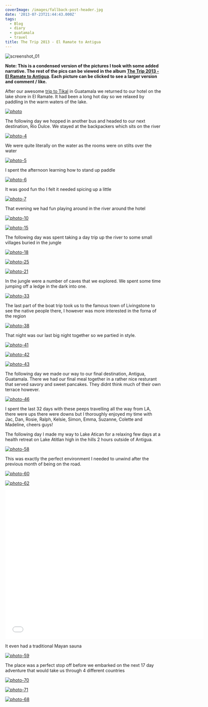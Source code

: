 ```yaml
---
coverImage: /images/fallback-post-header.jpg
date: '2013-07-23T21:44:43.000Z'
tags:
  - Blog
  - diary
  - guatamala
  - travel
title: The Trip 2013 - El Ramate to Antigua
---
```


![screenshot_01](https://mikecann.co.uk/wp-content/uploads/2013/07/screenshot_01.png)

**Note: This is a condensed version of the pictures I took with some added narrative. The rest of the pics can be viewed in the album [The Trip 2013 - El Ramate to Antigua](https://www.facebook.com/mikeysee/media_set?set=a.10151773308266031.1073741839.593661030&type=3). Each picture can be clicked to see a larger version and comment / like.**

After our awesome [trip to Tikal](https://mikecann.co.uk/travel/the-trip-2013-playa-del-carmen-to-tikal/) in Guatamala we returned to our hotel on the lake shore in El Ramate. It had been a long hot day so we relaxed by paddling in the warm waters of the lake.

<!-- more -->

[![photo](https://mikecann.co.uk/wp-content/uploads/2013/07/photo2.jpg)](https://www.facebook.com/mikeysee/media_set?set=a.10151773308266031.1073741839.593661030&type=3)

The following day we hopped in another bus and headed to our next destination, Rio Dulce. We stayed at the backpackers which sits on the river

[![photo-4](https://mikecann.co.uk/wp-content/uploads/2013/07/photo-412.jpg)](https://www.facebook.com/photo.php?fbid=10151773313761031&set=a.10151773308266031.1073741839.593661030&type=3&theater)

We were quite literally on the water as the rooms were on stilts over the water

[![photo-5](https://mikecann.co.uk/wp-content/uploads/2013/07/photo-512.jpg)](https://www.facebook.com/photo.php?fbid=10151773314011031&set=a.10151773308266031.1073741839.593661030&type=3&theater)

I spent the afternoon learning how to stand up paddle

[![photo-6](https://mikecann.co.uk/wp-content/uploads/2013/07/photo-612.jpg)](https://www.facebook.com/photo.php?fbid=10151778493886031&set=a.10151773308266031.1073741839.593661030&type=3&theater)

It was good fun tho I felt it needed spicing up a little

[![photo-7](https://mikecann.co.uk/wp-content/uploads/2013/07/photo-712.jpg)](https://www.facebook.com/photo.php?fbid=10151778495401031&set=a.10151773308266031.1073741839.593661030&type=3&theater)

That evening we had fun playing around in the river around the hotel

[![photo-10](https://mikecann.co.uk/wp-content/uploads/2013/07/photo-1012.jpg)](https://www.facebook.com/photo.php?fbid=10151773316096031&set=a.10151773308266031.1073741839.593661030&type=3&theater)

[![photo-15](https://mikecann.co.uk/wp-content/uploads/2013/07/photo-152.jpg)](https://www.facebook.com/photo.php?fbid=10151773320531031&set=a.10151773308266031.1073741839.593661030&type=3&theater)

The following day was spent taking a day trip up the river to some small villages buried in the jungle

[![photo-18](https://mikecann.co.uk/wp-content/uploads/2013/07/photo-182.jpg)](https://www.facebook.com/photo.php?fbid=10151773325361031&set=a.10151773308266031.1073741839.593661030&type=3&theater)

[![photo-25](https://mikecann.co.uk/wp-content/uploads/2013/07/photo-252.jpg)](https://www.facebook.com/photo.php?fbid=10151773327371031&set=a.10151773308266031.1073741839.593661030&type=3&theater)

[![photo-21](https://mikecann.co.uk/wp-content/uploads/2013/07/photo-213.jpg)](https://www.facebook.com/photo.php?fbid=10151773325631031&set=a.10151773308266031.1073741839.593661030&type=3&theater)

In the jungle were a number of caves that we explored. We spent some time jumping off a ledge in the dark into one.

[![photo-33](https://mikecann.co.uk/wp-content/uploads/2013/07/photo-332.jpg)](https://www.facebook.com/photo.php?fbid=10151773329161031&set=a.10151773308266031.1073741839.593661030&type=3&theater)

The last part of the boat trip took us to the famous town of Livingstone to see the native people there, I however was more interested in the forna of the region

[![photo-38](https://mikecann.co.uk/wp-content/uploads/2013/07/photo-382.jpg)](https://www.facebook.com/photo.php?fbid=10151773330426031&set=a.10151773308266031.1073741839.593661030&type=3&theater)

That night was our last big night together so we partied in style.

[![photo-41](https://mikecann.co.uk/wp-content/uploads/2013/07/photo-413.jpg)](https://www.facebook.com/photo.php?fbid=10151773330966031&set=a.10151773308266031.1073741839.593661030&type=3&theater)

[![photo-42](https://mikecann.co.uk/wp-content/uploads/2013/07/photo-422.jpg)](https://www.facebook.com/photo.php?fbid=10151773331001031&set=a.10151773308266031.1073741839.593661030&type=3&theater)

[![photo-43](https://mikecann.co.uk/wp-content/uploads/2013/07/photo-432.jpg)](https://www.facebook.com/photo.php?fbid=10151773331176031&set=a.10151773308266031.1073741839.593661030&type=3&theater)

The following day we made our way to our final destination, Antigua, Guatamala. There we had our final meal together in a rather nice resturant that served savory and sweet pancakes. They didnt think much of their own terrace however.

[![photo-46](https://mikecann.co.uk/wp-content/uploads/2013/07/photo-462.jpg)](https://www.facebook.com/photo.php?fbid=10151773331751031&set=a.10151773308266031.1073741839.593661030&type=3&theater)

I spent the last 32 days with these peeps travelling all the way from LA, there were ups there were downs but I thoroughly enjoyed my time with Jac, Dan, Rosie, Ralph, Kelsie, Simon, Emma, Suzanne, Colette and Madeline, cheers guys!

The following day I made my way to Lake Atican for a relaxing few days at a health retreat on Lake Atitlan high in the hills 2 hours outside of Antigua.

[![photo-58](https://mikecann.co.uk/wp-content/uploads/2013/07/photo-582.jpg)](https://www.facebook.com/photo.php?fbid=10151778495856031&set=a.10151773308266031.1073741839.593661030&type=3&theater)

This was exactly the perfect environment I needed to unwind after the previous month of being on the road.

[![photo-60](https://mikecann.co.uk/wp-content/uploads/2013/07/photo-602.jpg)](https://www.facebook.com/photo.php?fbid=10151778496901031&set=a.10151773308266031.1073741839.593661030&type=3&theater)

[![photo-62](https://mikecann.co.uk/wp-content/uploads/2013/07/photo-622.jpg)](https://www.facebook.com/photo.php?fbid=10151773335966031&set=a.10151773308266031.1073741839.593661030&type=3&theater)

<iframe width="640" height="480" src="//www.youtube.com/embed/xNybI3rJdQU" frameborder="0" allowfullscreen></iframe>

It even had a traditional Mayan sauna

[![photo-59](https://mikecann.co.uk/wp-content/uploads/2013/07/photo-592.jpg)](https://www.facebook.com/photo.php?fbid=10151778496521031&set=a.10151773308266031.1073741839.593661030&type=3&theater)

The place was a perfect stop off before we embarked on the next 17 day adventure that would take us through 4 different countries

[![photo-70](https://mikecann.co.uk/wp-content/uploads/2013/07/photo-702.jpg)](https://www.facebook.com/photo.php?fbid=10151778498306031&set=a.10151773308266031.1073741839.593661030&type=3&theater)

[![photo-71](https://mikecann.co.uk/wp-content/uploads/2013/07/photo-713.jpg)](https://www.facebook.com/photo.php?fbid=10151778498496031&set=a.10151773308266031.1073741839.593661030&type=3&theater)

[![photo-68](https://mikecann.co.uk/wp-content/uploads/2013/07/photo-682.jpg)](https://www.facebook.com/photo.php?fbid=10151778497246031&set=a.10151773308266031.1073741839.593661030&type=3&theater)
